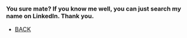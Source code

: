 ### You sure mate? If you know me well, you can just search my name on LinkedIn. Thank you.

* <font size="3">[BACK](/index.html "Back to Homepage")</font>
